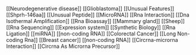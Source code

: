 [[Neurodegenerative disease]]
[[Glioblastoma]]
[[Unusual Features]]
[[Shprh-146aa]]
[[Unusual Peptide]]
[[MicroRNA]]
[[Rna Interaction]]
[[Dna Isothermal Amplification]]
[[Rna Bioassay]]
[[Mammary gland]]
[[Sheep]]
[[Rna Sequencing]]
[[Expression system]]
[[Synthetic Biology]]
[[Rna Ligation]]
[[miRNA]]
[[non-coding RNA]]
[[Colorectal Cancer]]
[[Long Non-coding Rna]]
[[Breast cancer]]
[[non-coding RNA]]
[[Circrna-microrna Interaction]]
[[Circrna As Microrna Precursor]]
